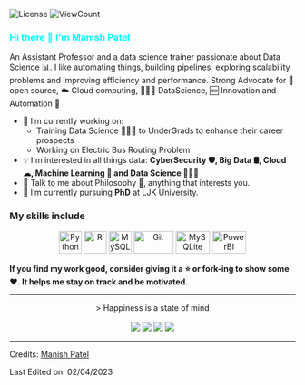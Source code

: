 ![License](https://img.shields.io/github/license/Thomas-George-T/Thomas-George-T?style=flat)
![ViewCount](https://views.whatilearened.today/views/github/patelmanishv/patelmanishv.svg?cache=remove)

<h3 style = "color:cyan"> Hi there 👋 I'm Manish Patel </h3>

An Assistant Professor and a data science trainer passionate about Data Science :bar_chart:. I like automating things, building pipelines, exploring scalability problems and improving efficiency and performance. Strong Advocate for 📜 open source, :cloud: Cloud computing, 👨🏻‍💻 DataScience, :new: Innovation and Automation :robot: 



- 🔭 I’m currently working on:
	- Training Data Science 👨🏻‍💻 to UnderGrads to enhance their career prospects
	- Working on Electric Bus Routing Problem 
- :bulb: I'm interested in all things data: **CyberSecurity 🛡️, Big Data 🛢️, Cloud ☁, Machine Learning 🤖 and Data Science 👨🏻‍💻**
- 💬 Talk to me about Philosophy  :brain:, anything that interests you.
- 🌱 I’m currently pursuing **PhD** at LJK University.

### My skills include

<p align="center">
	<img title="Python" alt="Python" src="https://raw.githubusercontent.com/Thomas-George-T/Thomas-George-T/master/assets/python.svg" width="40" height="40" />
	<img title="R" alt="R" src="https://upload.wikimedia.org/wikipedia/commons/thumb/1/1b/R_logo.svg/2560px-R_logo.svg.png" width="40" height="40" />
	<img title="MySQL" alt="MySQL" src="https://raw.githubusercontent.com/Thomas-George-T/Thomas-George-T/master/assets/mysql.svg" width="40" height="40" />
	<img title="Git" alt="Git" src="https://raw.githubusercontent.com/Thomas-George-T/Thomas-George-T/master/assets/git.svg" width="70" height="40" />
	<img title="MySQLite" alt="MySQLite" src="https://upload.wikimedia.org/wikipedia/commons/thumb/3/38/SQLite370.svg/1200px-SQLite370.svg.png" width="60" height="40" />
  <img title="PowerBI" alt="PowerBI" src="https://upload.wikimedia.org/wikipedia/commons/thumb/c/cf/New_Power_BI_Logo.svg/2048px-New_Power_BI_Logo.svg.png" width="60" height="40" />
</p>

**If you find my work good, consider giving it a :star: or fork-ing to show some :heart:. It helps me stay on track and be motivated.**
<hr>
<p align="center">
   > Happiness is a state of mind
   <br>
<br>	
<a target="_blank" href="https://www.linkedin.com/in/manishkumar-patel-6503b0b6/"><img src="https://img.shields.io/badge/-LinkedIn-0077B5?style=for-the-badge&logo=Linkedin&logoColor=white"></img></a>
<a target="_blank" href="mailto:manish.patel@ljinstitutes.edu.in"><img src="https://img.shields.io/badge/-Gmail-D14836?style=for-the-badge&logo=Gmail&logoColor=white"></img></a>
<a target="_blank" href="https://github.com/patelmanishv/"><img src="https://img.shields.io/badge/github-%23121011.svg?style=for-the-badge&logo=github&logoColor=white"></img></a>
<a target="_blank" href="https://www.researchgate.net/profile/Manishkumar-Patel-8?ev=hdr_xprf"><img src="https://img.shields.io/badge/ResearchGate-00CCBB?style=for-the-badge&logo=ResearchGate&logoColor=white"></img></a>
<br>
</p>

    


-----

Credits: [Manish Patel](https://github.com/patelmanishv/)

Last Edited on: 02/04/2023
